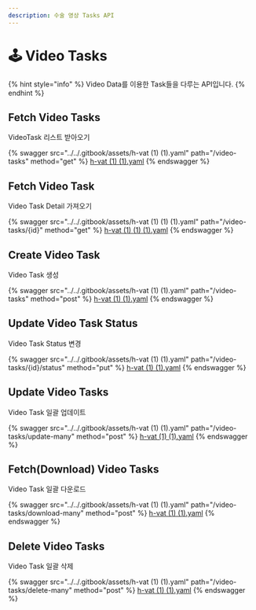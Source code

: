 ```yaml
---
description: 수술 영상 Tasks API
---
```


# 🕹 Video Tasks

{% hint style="info" %}
Video Data를 이용한 Task들을 다루는 API입니다.&#x20;
{% endhint %}

## Fetch Video Tasks

VideoTask 리스트 받아오기

{% swagger src="../../.gitbook/assets/h-vat (1) (1).yaml" path="/video-tasks" method="get" %}
[h-vat (1) (1).yaml](<../../.gitbook/assets/h-vat (1) (1).yaml>)
{% endswagger %}

## Fetch Video Task

Video Task Detail 가져오기

{% swagger src="../../.gitbook/assets/h-vat (1) (1) (1).yaml" path="/video-tasks/{id}" method="get" %}
[h-vat (1) (1) (1).yaml](<../../.gitbook/assets/h-vat (1) (1) (1).yaml>)
{% endswagger %}

## Create Video Task

Video Task 생성

{% swagger src="../../.gitbook/assets/h-vat (1) (1).yaml" path="/video-tasks" method="post" %}
[h-vat (1) (1).yaml](<../../.gitbook/assets/h-vat (1) (1).yaml>)
{% endswagger %}

## Update Video Task Status

Video Task Status 변경

{% swagger src="../../.gitbook/assets/h-vat (1) (1).yaml" path="/video-tasks/{id}/status" method="put" %}
[h-vat (1) (1).yaml](<../../.gitbook/assets/h-vat (1) (1).yaml>)
{% endswagger %}

## Update Video Tasks

Video Task 일괄 업데이트

{% swagger src="../../.gitbook/assets/h-vat (1) (1).yaml" path="/video-tasks/update-many" method="post" %}
[h-vat (1) (1).yaml](<../../.gitbook/assets/h-vat (1) (1).yaml>)
{% endswagger %}

## Fetch(Download) Video Tasks

Video Task 일괄 다운로드

{% swagger src="../../.gitbook/assets/h-vat (1) (1).yaml" path="/video-tasks/download-many" method="post" %}
[h-vat (1) (1).yaml](<../../.gitbook/assets/h-vat (1) (1).yaml>)
{% endswagger %}

## Delete Video Tasks

Video Task 일괄 삭제

{% swagger src="../../.gitbook/assets/h-vat (1) (1).yaml" path="/video-tasks/delete-many" method="post" %}
[h-vat (1) (1).yaml](<../../.gitbook/assets/h-vat (1) (1).yaml>)
{% endswagger %}
